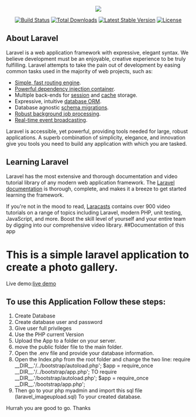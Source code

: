 <p align="center"><img src="https://laravel.com/assets/img/components/logo-laravel.svg"></p>

<p align="center">
<a href="https://travis-ci.org/laravel/framework"><img src="https://travis-ci.org/laravel/framework.svg" alt="Build Status"></a>
<a href="https://packagist.org/packages/laravel/framework"><img src="https://poser.pugx.org/laravel/framework/d/total.svg" alt="Total Downloads"></a>
<a href="https://packagist.org/packages/laravel/framework"><img src="https://poser.pugx.org/laravel/framework/v/stable.svg" alt="Latest Stable Version"></a>
<a href="https://packagist.org/packages/laravel/framework"><img src="https://poser.pugx.org/laravel/framework/license.svg" alt="License"></a>
</p>

## About Laravel

Laravel is a web application framework with expressive, elegant syntax. We believe development must be an enjoyable, creative experience to be truly fulfilling. Laravel attempts to take the pain out of development by easing common tasks used in the majority of web projects, such as:

- [Simple, fast routing engine](https://laravel.com/docs/routing).
- [Powerful dependency injection container](https://laravel.com/docs/container).
- Multiple back-ends for [session](https://laravel.com/docs/session) and [cache](https://laravel.com/docs/cache) storage.
- Expressive, intuitive [database ORM](https://laravel.com/docs/eloquent).
- Database agnostic [schema migrations](https://laravel.com/docs/migrations).
- [Robust background job processing](https://laravel.com/docs/queues).
- [Real-time event broadcasting](https://laravel.com/docs/broadcasting).

Laravel is accessible, yet powerful, providing tools needed for large, robust applications. A superb combination of simplicity, elegance, and innovation give you tools you need to build any application with which you are tasked.

## Learning Laravel

Laravel has the most extensive and thorough documentation and video tutorial library of any modern web application framework. The [Laravel documentation](https://laravel.com/docs) is thorough, complete, and makes it a breeze to get started learning the framework.

If you're not in the mood to read, [Laracasts](https://laracasts.com) contains over 900 video tutorials on a range of topics including Laravel, modern PHP, unit testing, JavaScript, and more. Boost the skill level of yourself and your entire team by digging into our comprehensive video library.
##Documentation of this app
<h1>This is a simple laravel application to create a photo gallery.</h1>

Live demo:<a href='http://laraphoto.naimehossain.com/'>live demo</a> 
<h2>  To use this Application Follow these steps:</h2>
<ol>
  <li>Create Database </li>
  <li>Create database user and password</li>
  <li>Give user full  privileges</li>
  <li>Use the PHP current Version</li>
  <li>Upload the App to a folder on your server.</li>
  <li>move the public folder file to the main folder.</li>
  <li>Open the .env file and provide your database information.</li>
  <li>Open the Index.php from the root folder and change the two line: require __DIR__.'/../bootstrap/autoload.php'; $app = require_once __DIR__.'/../bootstrap/app.php'; TO require __DIR__.'/bootstrap/autoload.php'; $app = require_once __DIR__.'/bootstrap/app.php'; </li>
  <li>Then go to your php myadmin and import this sql file (laravel_imageupload.sql) To your created database.</li>
</ol>

Hurrah you are good to go. 
Thanks
